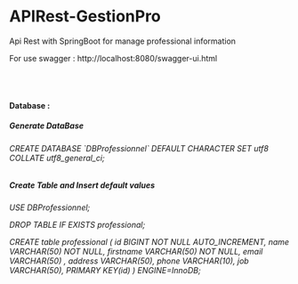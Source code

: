 # APIRest-GestionPro
<p>
Api Rest with SpringBoot for manage professional information


For use swagger : http://localhost:8080/swagger-ui.html
<p>

<br><br>


<h4> Database : </h4>
<h5>
Generate DataBase
</h5>
<h6>
CREATE DATABASE `DBProfessionnel` DEFAULT CHARACTER SET utf8 COLLATE utf8_general_ci;
</h6>

<h5>
Create Table and Insert default values
</h5>
<h6>
USE DBProfessionnel;

DROP TABLE IF EXISTS professional;

CREATE table professional (
  id BIGINT NOT NULL AUTO_INCREMENT,
  name VARCHAR(50) NOT NULL,
  firstname VARCHAR(50) NOT NULL,
  email VARCHAR(50) , 
  address VARCHAR(50),
  phone VARCHAR(10), 
  job VARCHAR(50),
  PRIMARY KEY(id)
) ENGINE=InnoDB;

 </h6>
